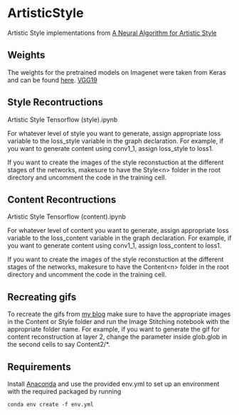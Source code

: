 # ArtisticStyle
Artistic Style implementations from [A Neural Algorithm for Artistic Style](https://arxiv.org/abs/1508.06576)

## Weights
The weights for the pretrained models on Imagenet were taken from Keras and can be found [here](https://github.com/fchollet/deep-learning-models/releases/).  [VGG19](https://github.com/fchollet/deep-learning-models/releases/download/v0.1/vgg19_weights_tf_dim_ordering_tf_kernels_notop.h5)

## Style Recontructions
Artistic Style Tensorflow (style).ipynb

For whatever level of style you want to generate, assign appropriate loss variable to the loss\_style variable in the graph declaration.  For example, if you want to generate content using conv1\_1, assign loss\_style to loss1.

If you want to create the images of the style reconstuction at the different stages of the networks, makesure to have the Style\<n\> folder in the root directory and uncomment the code in the training cell. 

## Content Recontructions
Artistic Style Tensorflow (content).ipynb

For whatever level of content you want to generate, assign appropriate loss variable to the loss\_content variable in the graph declaration.  For example, if you want to generate content using conv1\_1, assign loss\_content to loss1.

If you want to create the images of the style reconstuction at the different stages of the networks, makesure to have the Content\<n\> folder in the root directory and uncomment the code in the training cell. 

## Recreating gifs
To recreate the gifs from [my blog](https://www.hacktilldawn.com) make sure to have the appropriate images in the Content or Style folder and run the Image Stitching notebook with the appropriate folder name.  For example, if you want to generate the gif for content reconstruction at layer 2, change the parameter inside glob.glob in the second cells to say Content2/*.

## Requirements

Install [Anaconda](https://www.continuum.io/downloads) and use the provided env.yml to set up an environment with the required packaged by running

`conda env create -f env.yml`
